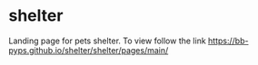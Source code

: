 # shelter
Landing page for pets shelter.
To view follow the link https://bb-pyps.github.io/shelter/shelter/pages/main/

